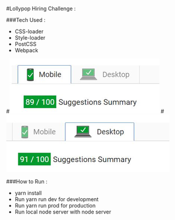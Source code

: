 #Lollypop Hiring Challenge :

###Tech Used :
 - CSS-loader
 - Style-loader
 - PostCSS
 - Webpack
 
#![Alt text](https://github.com/nrvarun/lollypop-hack/blob/master/Mobile.JPG?raw=true "Pagespeed Insights - Mobile")
#![Alt text](https://github.com/nrvarun/lollypop-hack/blob/master/Desktop.JPG?raw=true "Pagespeed Insights - Desktop")

 ###How to Run :
 - yarn install
 - Run yarn run dev for development
 - Run yarn run prod for production
 - Run local node server with node server